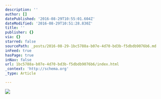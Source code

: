 ```yaml
---
description: ''
author: []
datePublished: '2016-08-29T10:55:01.604Z'
dateModified: '2016-08-29T10:51:28.830Z'
title: ''
publisher: {}
via: {}
starred: false
sourcePath: _posts/2016-08-29-1bc5788a-b07e-4d70-bd3b-f5dbdb9076b6.md
inFeed: true
hasPage: true
inNav: false
url: 1bc5788a-b07e-4d70-bd3b-f5dbdb9076b6/index.html
_context: 'http://schema.org'
_type: Article

---
```

![](https://the-grid-user-content.s3-us-west-2.amazonaws.com/a320635e-622e-440c-9604-7684d89c6230.jpg)